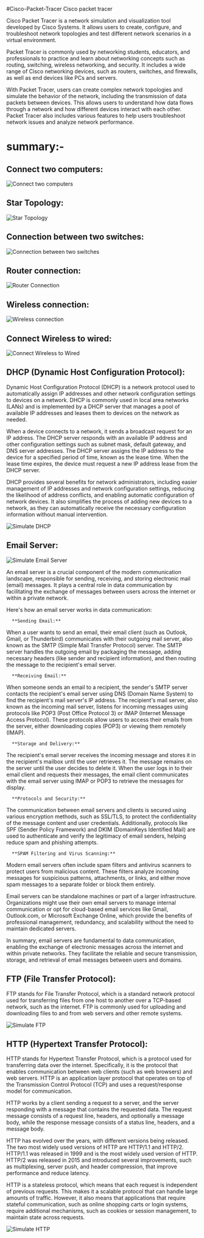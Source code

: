 #Cisco-Packet-Tracer
Cisco packet tracer 

Cisco Packet Tracer is a network simulation and visualization tool developed by Cisco Systems. It allows users to create, configure, and troubleshoot network topologies and test different network scenarios in a virtual environment.

Packet Tracer is commonly used by networking students, educators, and professionals to practice and learn about networking concepts such as routing, switching, wireless networking, and security. It includes a wide range of Cisco networking devices, such as routers, switches, and firewalls, as well as end devices like PCs and servers.

With Packet Tracer, users can create complex network topologies and simulate the behavior of the network, including the transmission of data packets between devices. This allows users to understand how data flows through a network and how different devices interact with each other. Packet Tracer also includes various features to help users troubleshoot network issues and analyze network performance.


# summary:-

## Connect two computers:

![Connect two computers](https://user-images.githubusercontent.com/98957798/229339728-12eec8d5-7a2d-4b91-aa1c-360e0eb317ee.png)

## Star Topology:

![Star Topology](https://user-images.githubusercontent.com/98957798/229339793-af8ac214-8dba-456c-a160-3482368de529.png)

## Connection between two switches:

![Connection between two switches](https://user-images.githubusercontent.com/98957798/229339859-373e8519-ebcb-4d8c-a01b-dcb029c42490.png)

## Router connection:

![Router Connection](https://user-images.githubusercontent.com/98957798/229339980-a445500d-c5ca-41ef-9e57-ddded3aa14c5.png)

## Wireless connection:

![Wireless connection](https://user-images.githubusercontent.com/98957798/229340001-da931eb2-a376-4068-90b4-793dab062d8b.png)

## Connect Wireless to wired:

![Connect Wireless to Wired](https://user-images.githubusercontent.com/98957798/229341054-4af61d30-752f-40a0-a8bb-911609e5c77b.png)

## DHCP (Dynamic Host Configuration Protocol):

Dynamic Host Configuration Protocol (DHCP) is a network protocol used to automatically assign IP addresses and other network configuration settings to devices on a network. DHCP is commonly used in local area networks (LANs) and is implemented by a DHCP server that manages a pool of available IP addresses and leases them to devices on the network as needed.

When a device connects to a network, it sends a broadcast request for an IP address. The DHCP server responds with an available IP address and other configuration settings such as subnet mask, default gateway, and DNS server addresses. The DHCP server assigns the IP address to the device for a specified period of time, known as the lease time. When the lease time expires, the device must request a new IP address lease from the DHCP server.

DHCP provides several benefits for network administrators, including easier management of IP addresses and network configuration settings, reducing the likelihood of address conflicts, and enabling automatic configuration of network devices. It also simplifies the process of adding new devices to a network, as they can automatically receive the necessary configuration information without manual intervention.

![Simulate DHCP](https://user-images.githubusercontent.com/98957798/229341170-b2dcd7dd-d8b5-455b-94f2-55797c74fcce.png)

## Email Server:

![Simulate Email Server](https://user-images.githubusercontent.com/98957798/229341263-205570cb-d580-4dc5-9c21-05f7581e888f.png)

An email server is a crucial component of the modern communication landscape, responsible for sending, receiving, and storing electronic mail (email) messages. It plays a central role in data communication by facilitating the exchange of messages between users across the internet or within a private network.

Here's how an email server works in data communication:

      **Sending Email:**
When a user wants to send an email, their email client (such as Outlook, Gmail, or Thunderbird) communicates with their outgoing mail server,    also known as the SMTP (Simple Mail Transfer Protocol) server. The SMTP server handles the outgoing email by packaging the message, adding       necessary headers (like sender and recipient information), and then routing the message to the recipient's email server.

      **Receiving Email:**
When someone sends an email to a recipient, the sender's SMTP server contacts the recipient's email server using DNS (Domain Name System) to find the recipient's mail server's IP address. The recipient's mail server, also known as the incoming mail server, listens for incoming messages using protocols like POP3 (Post Office Protocol 3) or IMAP (Internet Message Access Protocol). These protocols allow users to access their emails from the server, either downloading copies (POP3) or viewing them remotely (IMAP).

      **Storage and Delivery:**
The recipient's email server receives the incoming message and stores it in the recipient's mailbox until the user retrieves it. The message remains on the server until the user decides to delete it. When the user logs in to their email client and requests their messages, the email client communicates with the email server using IMAP or POP3 to retrieve the messages for display.

      **Protocols and Security:**
The communication between email servers and clients is secured using various encryption methods, such as SSL/TLS, to protect the confidentiality of the message content and user credentials. Additionally, protocols like SPF (Sender Policy Framework) and DKIM (DomainKeys Identified Mail) are used to authenticate and verify the legitimacy of email senders, helping reduce spam and phishing attempts.

      **SPAM Filtering and Virus Scanning:**
Modern email servers often include spam filters and antivirus scanners to protect users from malicious content. These filters analyze incoming messages for suspicious patterns, attachments, or links, and either move spam messages to a separate folder or block them entirely.

Email servers can be standalone machines or part of a larger infrastructure. Organizations might use their own email servers to manage internal communication or opt for cloud-based email services like Gmail, Outlook.com, or Microsoft Exchange Online, which provide the benefits of professional management, redundancy, and scalability without the need to maintain dedicated servers.

In summary, email servers are fundamental to data communication, enabling the exchange of electronic messages across the internet and within private networks. They facilitate the reliable and secure transmission, storage, and retrieval of email messages between users and domains.

## FTP (File Transfer Protocol):

FTP stands for File Transfer Protocol, which is a standard network protocol used for transferring files from one host to another over a TCP-based network, such as the internet. FTP is commonly used for uploading and downloading files to and from web servers and other remote systems.

![Simulate FTP](https://user-images.githubusercontent.com/98957798/229341299-c0bd8e12-87b5-4450-bf83-ac1788da0350.png)

## HTTP (Hypertext Transfer Protocol):

HTTP stands for Hypertext Transfer Protocol, which is a protocol used for transferring data over the internet. Specifically, it is the protocol that enables communication between web clients (such as web browsers) and web servers. HTTP is an application layer protocol that operates on top of the Transmission Control Protocol (TCP) and uses a request/response model for communication.

HTTP works by a client sending a request to a server, and the server responding with a message that contains the requested data. The request message consists of a request line, headers, and optionally a message body, while the response message consists of a status line, headers, and a message body.

HTTP has evolved over the years, with different versions being released. The two most widely used versions of HTTP are HTTP/1.1 and HTTP/2. HTTP/1.1 was released in 1999 and is the most widely used version of HTTP. HTTP/2 was released in 2015 and introduced several improvements, such as multiplexing, server push, and header compression, that improve performance and reduce latency.

HTTP is a stateless protocol, which means that each request is independent of previous requests. This makes it a scalable protocol that can handle large amounts of traffic. However, it also means that applications that require stateful communication, such as online shopping carts or login systems, require additional mechanisms, such as cookies or session management, to maintain state across requests.

![Simulate HTTP](https://user-images.githubusercontent.com/98957798/229341503-d42bc3c2-770c-43c1-85da-a04a47d3f756.png)




